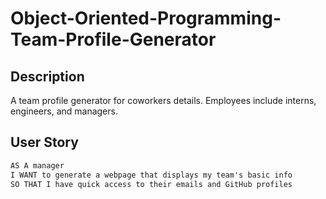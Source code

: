 # Object-Oriented-Programming-Team-Profile-Generator

## Description
A team profile generator for coworkers details.
Employees include interns, engineers, and managers.

## User Story

```md
AS A manager
I WANT to generate a webpage that displays my team's basic info
SO THAT I have quick access to their emails and GitHub profiles
```
